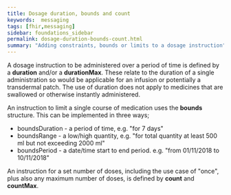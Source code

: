 ```yaml
---
title: Dosage duration, bounds and count
keywords:  messaging
tags: [fhir,messaging]
sidebar: foundations_sidebar
permalink: dosage-duration-bounds-count.html
summary: "Adding constraints, bounds or limits to a dosage instruction"
---
```




A dosage instruction to be administered over a period of time is defined by a **duration** and/or a **durationMax**. These relate to the duration of a single administration so would be applicable for an infusion or potentially a transdermal patch. The use of duration does not apply to medicines that are swallowed or otherwise instantly administered.

An instruction to limit a single course of medication uses the **bounds** structure. This can be implemented in three ways;
  * boundsDuration - a period of time, e.g. "for 7 days"
  * boundsRange - a low/high quantity, e.g. "for total quantity at least 500 ml but not exceeding 2000 ml"
  * boundsPeriod - a date/time start to end period. e.g. "from 01/11/2018 to 10/11/2018" 

  An instruction for a set number of doses, including the use case of "once", plus also any maximum number of doses, is defined by **count** and **countMax**.
  
 <script src="https://gist.github.com/RobertGoochUK/021a2e6a7b726dca4e4ce61269ddc508.js"></script>